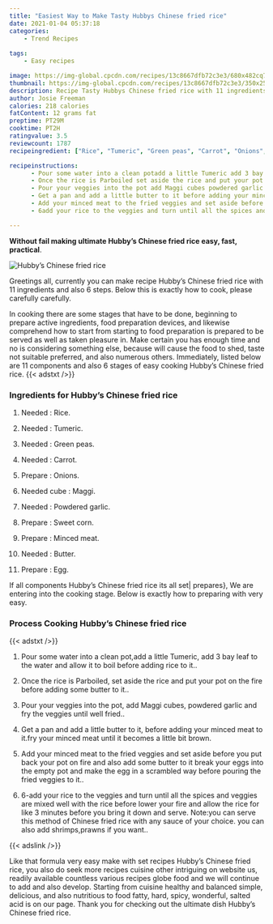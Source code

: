 ```yaml
---
title: "Easiest Way to Make Tasty Hubbys Chinese fried rice"
date: 2021-01-04 05:37:18
categories:
    - Trend Recipes
    
tags:
    - Easy recipes

image: https://img-global.cpcdn.com/recipes/13c8667dfb72c3e3/680x482cq70/hubbys-chinese-fried-rice-recipe-main-photo.jpg
thumbnail: https://img-global.cpcdn.com/recipes/13c8667dfb72c3e3/350x250cq70/hubbys-chinese-fried-rice-recipe-main-photo.jpg
description: Recipe Tasty Hubbys Chinese fried rice with 11 ingredients and 6 stages of easy cooking.
author: Josie Freeman
calories: 218 calories
fatContent: 12 grams fat
preptime: PT29M
cooktime: PT2H
ratingvalue: 3.5
reviewcount: 1787
recipeingredient: ["Rice", "Tumeric", "Green peas", "Carrot", "Onions", "cubeMaggi", "Powdered garlic", "Sweet corn", "Minced meat", "Butter", "Egg"]

recipeinstructions: 
      - Pour some water into a clean potadd a little Tumeric add 3 bay leaf to the water and allow it to boil before adding rice to it 
      - Once the rice is Parboiled set aside the rice and put your pot on the fire before adding some butter to it 
      - Pour your veggies into the pot add Maggi cubes powdered garlic and fry the veggies until well fried 
      - Get a pan and add a little butter to it before adding your minced meat to itfry your minced meat until it becomes a little bit brown 
      - Add your minced meat to the fried veggies and set aside before you put back your pot on fire and also add some butter to it break your eggs into the empty pot and make the egg in a scrambled way before pouring the fried veggies to it 
      - 6add your rice to the veggies and turn until all the spices and veggies are mixed well with the rice before lower your fire and allow the rice for like 3 minutes before you bring it down and serve Noteyou can serve this method of Chinese fried rice with any sauce of your choiceyou can also add shrimpsprawns if you want

---
```




**Without fail making ultimate Hubby’s Chinese fried rice easy, fast, practical**. 


![Hubby’s Chinese fried rice](https://img-global.cpcdn.com/recipes/13c8667dfb72c3e3/680x482cq70/hubbys-chinese-fried-rice-recipe-main-photo.jpg "Hubby’s Chinese fried rice")




Greetings all, currently you can make recipe Hubby’s Chinese fried rice with 11 ingredients and also 6 steps. Below this is exactly how to cook, please carefully carefully.

In cooking there are some stages that have to be done, beginning to prepare active ingredients, food preparation devices, and likewise comprehend how to start from starting to food preparation is prepared to be served as well as taken pleasure in. Make certain you has enough time and no is considering something else, because will cause the food to shed, taste not suitable preferred, and also numerous others. Immediately, listed below are 11 components and also 6 stages of easy cooking Hubby’s Chinese fried rice.
{{< adstxt />}}

### Ingredients for Hubby’s Chinese fried rice


1. Needed  : Rice.

1. Needed  : Tumeric.

1. Needed  : Green peas.

1. Needed  : Carrot.

1. Prepare  : Onions.

1. Needed cube : Maggi.

1. Needed  : Powdered garlic.

1. Prepare  : Sweet corn.

1. Prepare  : Minced meat.

1. Needed  : Butter.

1. Prepare  : Egg.



If all components Hubby’s Chinese fried rice its all set| prepares}, We are entering into the cooking stage. Below is exactly how to preparing with very easy.

### Process Cooking Hubby’s Chinese fried rice

{{< adstxt />}}


1. Pour some water into a clean pot,add a little Tumeric, add 3 bay leaf to the water and allow it to boil before adding rice to it..



1. Once the rice is Parboiled, set aside the rice and put your pot on the fire before adding some butter to it..



1. Pour your veggies into the pot, add Maggi cubes, powdered garlic and fry the veggies until well fried..



1. Get a pan and add a little butter to it, before adding your minced meat to it.fry your minced meat until it becomes a little bit brown.



1. Add your minced meat to the fried veggies and set aside before you put back your pot on fire and also add some butter to it break your eggs into the empty pot and make the egg in a scrambled way before pouring the fried veggies to it..



1. 6-add your rice to the veggies and turn until all the spices and veggies are mixed well with the rice before lower your fire and allow the rice for like 3 minutes before you bring it down and serve. Note:you can serve this method of Chinese fried rice with any sauce of your choice.
you can also add shrimps,prawns if you want..





{{< adslink />}}

Like that formula very easy make with set recipes Hubby’s Chinese fried rice, you also do seek more recipes cuisine other intriguing on website us, readily available countless various recipes globe food and we will continue to add and also develop. Starting from cuisine healthy and balanced simple, delicious, and also nutritious to food fatty, hard, spicy, wonderful, salted acid is on our page. Thank you for checking out the ultimate dish Hubby’s Chinese fried rice.
